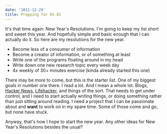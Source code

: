 ```yaml
---
date: '2011-12-29'
title: Prepping for 01-01
---
```


<p>It's that time again: New Year's Resolutions. I'm going to keep my list short and sweet this year. And hopefully simple and basic enough that I can actually do it. So here are my resolutions for the new year.</p>
<p>
<ul>
	<li>Become less of a consumer of information</li>
	<li>Become a creator of information, or of something at least</li>
	<li>Write one of the programs floating around in my head</li>
	<li>Write down one new research topic every week day</li>
	<li>4x weekly of 30+ minutes exercise (kinda already started this one)</li>
</ul>
</p>
<p>There may be more to come, but this is the starter list. One of my biggest goals in number one there. I read a lot. And I mean a whole lot. Blogs, <a href="http://news.ycombinator.org">Hacker News</a>, <a href="http://www.lifehacker.com">Lifehacker</a>, and things of the sort. That needs to get under control, and I need to start actually writing things, or doing something rather than just sitting around reading. I need a project that I can be passionate about and <strong>want</strong> to work on in my spare time. Some of those come and go, but none have stuck.</p>

<p>Anyway, that's how I hope to start the new year. Any other ideas for New Year's Resolutions besides the usual?</p>